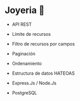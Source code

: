 # Joyeria 💎

* API REST
* Límite de recursos
* Filtro de recursos por campos
* Paginación
* Ordenamiento
* Estructura de datos HATEOAS

* Express.Js / Node.Js
* PostgreSQL